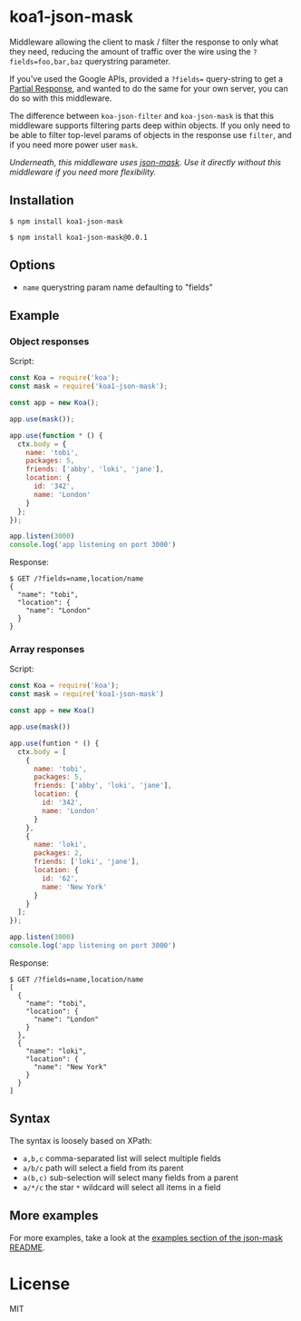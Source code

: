 # koa1-json-mask

Middleware allowing the client to mask / filter the response to only what they need,
reducing the amount of traffic over the wire using the `?fields=foo,bar,baz`
querystring parameter.

If you've used the Google APIs, provided a `?fields=` query-string to get a
[Partial Response](https://developers.google.com/+/api/#partial-responses),
and wanted to do the same for your own server, you can do so with this
middleware.

The difference between `koa-json-filter` and `koa-json-mask` is that this middleware
supports filtering parts deep within objects. If you only need to be able to
filter top-level params of objects in the response use `filter`, and if you need
more power user `mask`.

_Underneath, this middleware uses [json-mask](https://github.com/nemtsov/json-mask).
Use it directly without this middleware if you need more flexibility._

## Installation

```
$ npm install koa1-json-mask
```

```
$ npm install koa1-json-mask@0.0.1
```

## Options

* `name` querystring param name defaulting to "fields"

## Example

### Object responses

Script:

```js
const Koa = require('koa');
const mask = require('koa1-json-mask');

const app = new Koa();

app.use(mask());

app.use(function * () {
  ctx.body = {
    name: 'tobi',
    packages: 5,
    friends: ['abby', 'loki', 'jane'],
    location: {
      id: '342',
      name: 'London'
    }
  };
});

app.listen(3000)
console.log('app listening on port 3000')
```

Response:

```
$ GET /?fields=name,location/name
{
  "name": "tobi",
  "location": {
    "name": "London"
  }
}
```

### Array responses

Script:

```js
const Koa = require('koa');
const mask = require('koa1-json-mask')

const app = new Koa()

app.use(mask())

app.use(funtion * () {
  ctx.body = [
    {
      name: 'tobi',
      packages: 5,
      friends: ['abby', 'loki', 'jane'],
      location: {
        id: '342',
        name: 'London'
      }
    },
    {
      name: 'loki',
      packages: 2,
      friends: ['loki', 'jane'],
      location: {
        id: '62',
        name: 'New York'
      }
    }
  ];
});

app.listen(3000)
console.log('app listening on port 3000')
```

Response:

```
$ GET /?fields=name,location/name
[
  {
    "name": "tobi",
    "location": {
      "name": "London"
    }
  },
  {
    "name": "loki",
    "location": {
      "name": "New York"
    }
  }
]
```

## Syntax

The syntax is loosely based on XPath:

* `a,b,c` comma-separated list will select multiple fields
* `a/b/c` path will select a field from its parent
* `a(b,c)` sub-selection will select many fields from a parent
* `a/*/c` the star `*` wildcard will select all items in a field

## More examples

For more examples, take a look at the
[examples section of the json-mask README](https://github.com/nemtsov/json-mask/#examples).

# License

MIT
